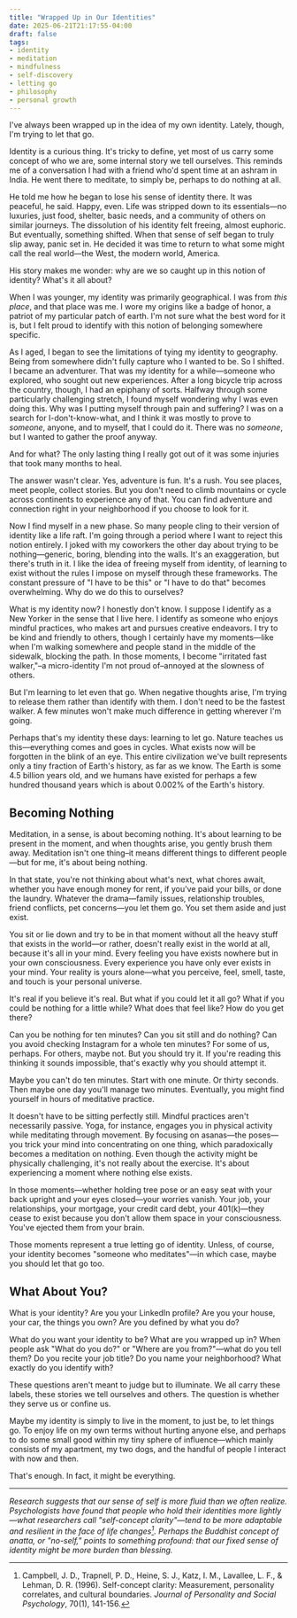 ```yaml
---
title: "Wrapped Up in Our Identities"
date: 2025-06-21T21:17:55-04:00
draft: false
tags:
- identity
- meditation
- mindfulness
- self-discovery
- letting go
- philosophy
- personal growth
---
```


I've always been wrapped up in the idea of my own identity. Lately, though, I'm trying to let that go.

Identity is a curious thing. It's tricky to define, yet most of us carry some concept of who we are, some internal story we tell ourselves. This reminds me of a conversation I had with a friend who'd spent time at an ashram in India. He went there to meditate, to simply be, perhaps to do nothing at all.

He told me how he began to lose his sense of identity there. It was peaceful, he said. Happy, even. Life was stripped down to its essentials—no luxuries, just food, shelter, basic needs, and a community of others on similar journeys. The dissolution of his identity felt freeing, almost euphoric. But eventually, something shifted. When that sense of self began to truly slip away, panic set in. He decided it was time to return to what some might call the real world—the West, the modern world, America.

His story makes me wonder: why are we so caught up in this notion of identity? What's it all about?

When I was younger, my identity was primarily geographical. I was from *this place*, and that place was me. I wore my origins like a badge of honor, a patriot of my particular patch of earth. I'm not sure what the best word for it is, but I felt proud to identify with this notion of belonging somewhere specific.

As I aged, I began to see the limitations of tying my identity to geography. Being from somewhere didn't fully capture who I wanted to be. So I shifted. I became an adventurer. That was my identity for a while—someone who explored, who sought out new experiences. After a long bicycle trip across the country, though, I had an epiphany of sorts. Halfway through some particularly challenging stretch, I found myself wondering why I was even doing this. Why was I putting myself through pain and suffering? I was on a search for I-don't-know-what, and I think it was mostly to prove to *someone*, anyone, and to myself, that I could do it. There was no *someone*, but I wanted to gather the proof anyway.

And for what? The only lasting thing I really got out of it was some injuries that took many months to heal.

The answer wasn't clear. Yes, adventure is fun. It's a rush. You see places, meet people, collect stories. But you don't need to climb mountains or cycle across continents to experience any of that. You can find adventure and connection right in your neighborhood if you choose to look for it.

Now I find myself in a new phase. So many people cling to their version of identity like a life raft. I'm going through a period where I want to reject this notion entirely. I joked with my coworkers the other day about trying to be nothing—generic, boring, blending into the walls. It's an exaggeration, but there's truth in it. I like the idea of freeing myself from identity, of learning to exist without the rules I impose on myself through these frameworks. The constant pressure of "I have to be this" or "I have to do that" becomes overwhelming. Why do we do this to ourselves?

What is my identity now? I honestly don't know. I suppose I identify as a New Yorker in the sense that I live here. I identify as someone who enjoys mindful practices, who makes art and pursues creative endeavors. I try to be kind and friendly to others, though I certainly have my moments—like when I'm walking somewhere and people stand in the middle of the sidewalk, blocking the path. In those moments, I become "irritated fast walker,"–a micro-identity I'm not proud of–annoyed at the slowness of others.

But I'm learning to let even that go. When negative thoughts arise, I'm trying to release them rather than identify with them. I don't need to be the fastest walker. A few minutes won't make much difference in getting wherever I'm going.

Perhaps that's my identity these days: learning to let go. Nature teaches us this—everything comes and goes in cycles. What exists now will be forgotten in the blink of an eye. This entire civilization we've built represents only a tiny fraction of Earth's history, as far as we know. The Earth is some 4.5 billion years old, and we humans have existed for perhaps a few hundred thousand years which is about 0.002% of the Earth's history.

## Becoming Nothing

Meditation, in a sense, is about becoming nothing. It's about learning to be present in the moment, and when thoughts arise, you gently brush them away. Meditation isn't one thing–it means different things to different people—but for me, it's about being nothing.

In that state, you're not thinking about what's next, what chores await, whether you have enough money for rent, if you've paid your bills, or done the laundry. Whatever the drama—family issues, relationship troubles, friend conflicts, pet concerns—you let them go. You set them aside and just exist.

You sit or lie down and try to be in that moment without all the heavy stuff that exists in the world—or rather, doesn't really exist in the world at all, because it's all in your mind. Every feeling you have exists nowhere but in your own consciousness. Every experience you have only ever exists in your mind. Your reality is yours alone—what you perceive, feel, smell, taste, and touch is your personal universe.

It's real if you believe it's real. But what if you could let it all go? What if you could be nothing for a little while? What does that feel like? How do you get there?

Can you be nothing for ten minutes? Can you sit still and do nothing? Can you avoid checking Instagram for a whole ten minutes? For some of us, perhaps. For others, maybe not. But you should try it. If you're reading this thinking it sounds impossible, that's exactly why you should attempt it.

Maybe you can't do ten minutes. Start with one minute. Or thirty seconds. Then maybe one day you'll manage two minutes. Eventually, you might find yourself in hours of meditative practice.

It doesn't have to be sitting perfectly still. Mindful practices aren't necessarily passive. Yoga, for instance, engages you in physical activity while meditating through movement. By focusing on asanas—the poses—you trick your mind into concentrating on one thing, which paradoxically becomes a meditation on nothing. Even though the activity might be physically challenging, it's not really about the exercise. It's about experiencing a moment where nothing else exists.

In those moments—whether holding tree pose or an easy seat with your back upright and your eyes closed—your worries vanish. Your job, your relationships, your mortgage, your credit card debt, your 401(k)—they cease to exist because you don't allow them space in your consciousness. You've ejected them from your brain.

Those moments represent a true letting go of identity. Unless, of course, your identity becomes "someone who meditates"—in which case, maybe you should let that go too.

## What About You?

What is your identity? Are you your LinkedIn profile? Are you your house, your car, the things you own? Are you defined by what you do?

What do you want your identity to be? What are you wrapped up in? When people ask "What do you do?" or "Where are you from?"—what do you tell them? Do you recite your job title? Do you name your neighborhood? What exactly do you identify with?

These questions aren't meant to judge but to illuminate. We all carry these labels, these stories we tell ourselves and others. The question is whether they serve us or confine us.

Maybe my identity is simply to live in the moment, to just be, to let things go. To enjoy life on my own terms without hurting anyone else, and perhaps to do some small good within my tiny sphere of influence—which mainly consists of my apartment, my two dogs, and the handful of people I interact with now and then.

That's enough. In fact, it might be everything.

---

*Research suggests that our sense of self is more fluid than we often realize. Psychologists have found that people who hold their identities more lightly—what researchers call "self-concept clarity"—tend to be more adaptable and resilient in the face of life changes[^1]. Perhaps the Buddhist concept of anatta, or "no-self," points to something profound: that our fixed sense of identity might be more burden than blessing.*

[^1]: Campbell, J. D., Trapnell, P. D., Heine, S. J., Katz, I. M., Lavallee, L. F., & Lehman, D. R. (1996). Self-concept clarity: Measurement, personality correlates, and cultural boundaries. *Journal of Personality and Social Psychology*, 70(1), 141-156.
